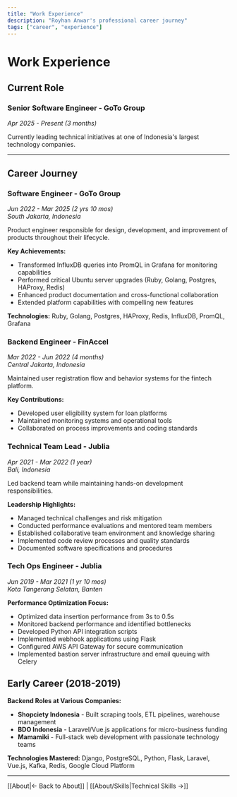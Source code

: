 ```yaml
---
title: "Work Experience"
description: "Royhan Anwar's professional career journey"
tags: ["career", "experience"]
---
```


# Work Experience

## Current Role

### Senior Software Engineer - GoTo Group
*Apr 2025 - Present (3 months)*

Currently leading technical initiatives at one of Indonesia's largest technology companies.

---

## Career Journey

### Software Engineer - GoTo Group
*Jun 2022 - Mar 2025 (2 yrs 10 mos)*  
*South Jakarta, Indonesia*

Product engineer responsible for design, development, and improvement of products throughout their lifecycle.

**Key Achievements:**
- Transformed InfluxDB queries into PromQL in Grafana for monitoring capabilities
- Performed critical Ubuntu server upgrades (Ruby, Golang, Postgres, HAProxy, Redis)
- Enhanced product documentation and cross-functional collaboration
- Extended platform capabilities with compelling new features

**Technologies:** Ruby, Golang, Postgres, HAProxy, Redis, InfluxDB, PromQL, Grafana

### Backend Engineer - FinAccel
*Mar 2022 - Jun 2022 (4 months)*  
*Central Jakarta, Indonesia*

Maintained user registration flow and behavior systems for the fintech platform.

**Key Contributions:**
- Developed user eligibility system for loan platforms
- Maintained monitoring systems and operational tools
- Collaborated on process improvements and coding standards

### Technical Team Lead - Jublia
*Apr 2021 - Mar 2022 (1 year)*  
*Bali, Indonesia*

Led backend team while maintaining hands-on development responsibilities.

**Leadership Highlights:**
- Managed technical challenges and risk mitigation
- Conducted performance evaluations and mentored team members
- Established collaborative team environment and knowledge sharing
- Implemented code review processes and quality standards
- Documented software specifications and procedures

### Tech Ops Engineer - Jublia
*Jun 2019 - Mar 2021 (1 yr 10 mos)*  
*Kota Tangerang Selatan, Banten*

**Performance Optimization Focus:**
- Optimized data insertion performance from 3s to 0.5s
- Monitored backend performance and identified bottlenecks
- Developed Python API integration scripts
- Implemented webhook applications using Flask
- Configured AWS API Gateway for secure communication
- Implemented bastion server infrastructure and email queuing with Celery

## Early Career (2018-2019)

**Backend Roles at Various Companies:**
- **Shopciety Indonesia** - Built scraping tools, ETL pipelines, warehouse management
- **BDO Indonesia** - Laravel/Vue.js applications for micro-business funding
- **Mamamiki** - Full-stack web development with passionate technology teams

**Technologies Mastered:** Django, PostgreSQL, Python, Flask, Laravel, Vue.js, Kafka, Redis, Google Cloud Platform

---

[[About|← Back to About]] | [[About/Skills|Technical Skills →]]